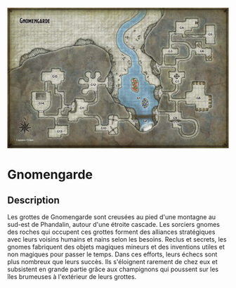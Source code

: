 ![gnomengarde](../../../../../ressources/gnomengarde.png)
# Gnomengarde

## Description

Les grottes de Gnomengarde sont creusées au pied d'une montagne au sud-est de Phandalin, autour d'une étroite cascade. Les sorciers gnomes des roches qui occupent ces grottes forment des alliances stratégiques avec leurs voisins humains et nains selon les besoins. Reclus et secrets, les gnomes fabriquent des objets magiques mineurs et des inventions utiles et non magiques pour passer le temps. Dans ces efforts, leurs échecs sont plus nombreux que leurs succès. Ils s'éloignent rarement de chez eux et subsistent en grande partie grâce aux champignons qui poussent sur les îles brumeuses à l'extérieur de leurs grottes.
